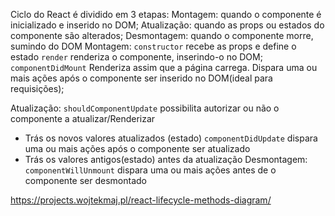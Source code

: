 Ciclo do React é dividido em 3 etapas:
Montagem: quando o componente é inicializado e inserido no DOM;
Atualização: quando as props ou estados do componente são alterados;
Desmontagem: quando o componente morre, sumindo do DOM
Montagem:
`constructor` recebe as props e define o estado
`render` renderiza o componente, inserindo-o no DOM;
`componentDidMount` Renderiza assim que a página carrega. Dispara uma ou mais ações após o componente ser inserido no DOM(ideal para requisições);

Atualização:
`shouldComponentUpdate` possibilita autorizar ou não o componente a atualizar/Renderizar
- Trás os novos valores atualizados (estado)
`componentDidUpdate` dispara uma ou mais ações após o componente ser atualizado
- Trás os valores antigos(estado) antes da atualização
Desmontagem:
`componentWillUnmount` dispara uma ou mais ações antes de o componente ser desmontado

https://projects.wojtekmaj.pl/react-lifecycle-methods-diagram/